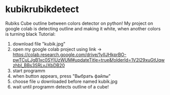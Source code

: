 # kubikrubikdetect
Rubiks Cube outline between colors detector on python!
My project on google colab is detecting outline and making it white, when another colors is turning black
Tutorial: 
1. download file "kubik.jpg"
2. open my google colab project using link -> https://colab.research.google.com/drive/1yIIJHkprBO-pwTCuLJgB1xc0SYIUzWUM#updateTitle=true&folderId=1V2l29xuGtUqwzhbI_BBs3SRLvJXbDB20
3. start programm
4. when button appears, press "Выбрать файлы"
5. choose file u downloaded before named kubik.jpg
6. wait until programm detects outline of a cube!
